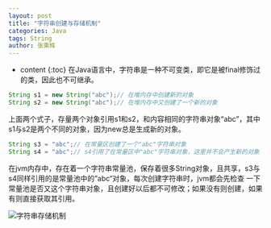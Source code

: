 ```yaml
---
layout: post
title: "字符串创建与存储机制"
categories: Java
tags: String
author: 张乘辉
---
```


* content
{:toc}
在Java语言中，字符串是一种不可变类，即它是被final修饰过的类，因此也不可继承。







```java
String s1 = new String("abc");// 在堆内存中创建新的对象
String s2 = new String("abc");// 在堆内存中又创建了一个新的对象
```

上面两个式子，存量两个对象引用s1和s2，和内容相同的字符串对象“abc”，其中s1与s2是两个不同的对象，因为new总是生成新的对象。

```java
String s3 = "abc";// 在常量区创建了一个"abc"字符串对象
String s4 = "abc";// s4引用了在常量区中"abc"字符串对象，这里并不会产生新的对象
```

在jvm内存中，存在着一个字符串常量池，保存着很多String对象，且共享，s3与s4同样引用的是常量池中的”abc“对象，每次创建字符串时，jvm都会先检查 一下常量池是否又这个字符串对象，且创建好以后都不可修改；如果没有则创建，如果有则直接获取其引用。

![字符串存储机制](https://gitee.com/objcoding/md-picture/raw/master/img/string.png)

